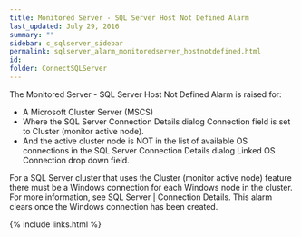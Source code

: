 ```yaml
---
title: ﻿Monitored Server - SQL Server Host Not Defined Alarm
last_updated: July 29, 2016
summary: ""
sidebar: c_sqlserver_sidebar
permalink: sqlserver_alarm_monitoredserver_hostnotdefined.html
id:
folder: ConnectSQLServer
---
```



The Monitored Server - SQL Server Host Not Defined Alarm is raised for:

* A Microsoft Cluster Server (MSCS)
* Where the SQL Server Connection Details dialog Connection field is set to Cluster (monitor active node).
* And the active cluster node is NOT in the list of available OS connections in the SQL Server Connection Details dialog Linked OS Connection drop down field.


For a SQL Server cluster that uses the Cluster (monitor active node) feature there must be a Windows connection for each Windows node in the cluster. For more information, see SQL Server \| Connection Details. This alarm clears once the Windows connection has been created.

{% include links.html %}
